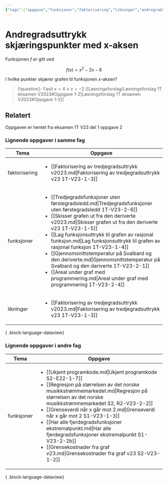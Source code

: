 ```yaml
---
{"tags":["oppgave","funksjoner","faktorisering","likninger","andregradslikninger","1t"],"temaer":["funksjoner","faktorisering","likninger","andregradslikninger"],"alias":[null],"del":1,"oppgave":2,"fag":"1t","eksamen":"v23","dg-publish":true,"title":"Andregradsuttrykk skjæringspunkter med x-aksen","date":"2023-05-31","modified":"2023-06-01","permalink":"/andregradsuttrykk-skjaeringspunkter-med-x-aksen/","dgPassFrontmatter":true}
---
```



# Andregradsuttrykk skjæringspunkter med x-aksen
Funksjonen $f$ er gitt ved

$$ f(x)=x^{2}-2 x-8$$

I hvilke punkter skjærer grafen til funksjonen $x$-aksen?

>[!question]- Fasit
>$x=4 \vee x=-2$
>[[Løsningsforslag/Løsningsforslag 1T eksamen V2023#Oppgave 1-2\|Løsningsforslag 1T eksamen V2023#Oppgave 1-2]]

## Relatert
<p><span>Oppgaven er hentet fra eksamen 1T V23 del 1 oppgave 2</span></p>

### Lignende oppgaver i samme fag
| Tema          | Oppgave                                                                                                                                                                                                                                                                                                                                                                                                                                                                                                                                                                                                                 |
| ------------- | ----------------------------------------------------------------------------------------------------------------------------------------------------------------------------------------------------------------------------------------------------------------------------------------------------------------------------------------------------------------------------------------------------------------------------------------------------------------------------------------------------------------------------------------------------------------------------------------------------------------------- |
| faktorisering | <ul><li>[[Faktorisering av tredjegradsuttrykk v2023.md\\|Faktorisering av tredjegradsuttrykk v23 1T-V23-1-3]]</li></ul>                                                                                                                                                                                                                                                                                                                                                                                                                                                                                                 |
| funksjoner    | <ul><li>[[Tredjegradsfunksjoner uten førstegradsledd.md\\|Tredjegradsfunksjoner uten førstegradsledd 1T-V23-2-6]]</li><li>[[Skisser grafen ut fra den deriverte v2023.md\\|Skisser grafen ut fra den deriverte v23 1T-V23-1-5]]</li><li>[[Lag funksjonsuttrykk til grafen av rasjonal funksjon.md\\|Lag funksjonsuttrykk til grafen av rasjonal funksjon 1T-V23-1-4]]</li><li>[[Gjennomsnittstemperatur på Svalbard og den deriverte.md\\|Gjennomsnittstemperatur på Svalbard og den deriverte 1T-V23-2-1]]</li><li>[[Areal under graf med programmering.md\\|Areal under graf med programmering 1T-V23-2-4]]</li></ul> |
| likninger     | <ul><li>[[Faktorisering av tredjegradsuttrykk v2023.md\\|Faktorisering av tredjegradsuttrykk v23 1T-V23-1-3]]</li></ul>                                                                                                                                                                                                                                                                                                                                                                                                                                                                                                 |

{ .block-language-dataview}

### Lignende oppgaver i andre fag
| Tema       | Oppgave                                                                                                                                                                                                                                                                                                                                                                                                                                                                                                                                |
| ---------- | -------------------------------------------------------------------------------------------------------------------------------------------------------------------------------------------------------------------------------------------------------------------------------------------------------------------------------------------------------------------------------------------------------------------------------------------------------------------------------------------------------------------------------------- |
| funksjoner | <ul><li>[[Ukjent programkode.md\\|Ukjent programkode S2-E22-1-7]]</li><li>[[Regresjon på størrelsen av det norske musikkstrømmemarkedet.md\\|Regresjon på størrelsen av det norske musikkstrømmemarkedet S2, R2-V23-2-2]]</li><li>[[Grenseverdi når x går mot 2.md\\|Grenseverdi når x går mot 2 S1-V23-1-3]]</li><li>[[Har alle fjerdegradsfunksjoner ekstremalpunkt.md\\|Har alle fjerdegradsfunksjoner ekstremalpunkt S1-V23-2-2b]]</li><li>[[Grensekostnader fra graf v23.md\\|Grensekostnader fra graf v23 S2-V23-1-2]]</li></ul> |

{ .block-language-dataview}

